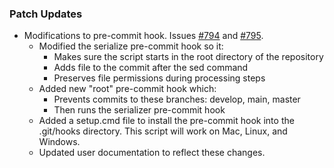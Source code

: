 ### Patch Updates

- Modifications to pre-commit hook. Issues [#794](https://github.com/semanticarts/gist/issues/794) and [#795](https://github.com/semanticarts/gist/issues/795).
  - Modified the serialize pre-commit hook so it:
    - Makes sure the script starts in the root directory of the repository
    - Adds file to the commit after the sed command
    - Preserves file permissions during processing steps
  - Added new "root" pre-commit hook which:
    - Prevents commits to these branches: develop, main, master
    - Then runs the serializer pre-commit hook
  - Added a setup.cmd file to install the pre-commit hook into the .git/hooks directory. This script will work on Mac, Linux, and Windows.
  - Updated user documentation to reflect these changes.

